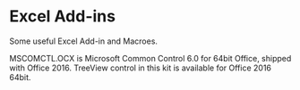 # Excel Add-ins
Some useful Excel Add-in and Macroes.

MSCOMCTL.OCX is Microsoft Common Control 6.0 for 64bit Office, shipped with Office 2016.  TreeView control in this kit is available for Office 2016 64bit.
